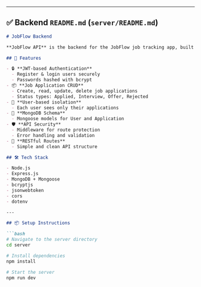
---

## ✅ Backend `README.md` (`server/README.md`)

```md
# JobFlow Backend

**JobFlow API** is the backend for the JobFlow job tracking app, built with **Node.js**, **Express**, and **MongoDB**.

## 🚀 Features

- 🔒 **JWT-based Authentication**
  - Register & login users securely
  - Passwords hashed with bcrypt
- 📦 **Job Application CRUD**
  - Create, read, update, delete job applications
  - Status types: Applied, Interview, Offer, Rejected
- 👤 **User-based isolation**
  - Each user sees only their applications
- 🧱 **MongoDB Schema**
  - Mongoose models for User and Application
- 🛡️ **API Security**
  - Middleware for route protection
  - Error handling and validation
- 📡 **RESTful Routes**
  - Simple and clean API structure

## 🛠️ Tech Stack

- Node.js
- Express.js
- MongoDB + Mongoose
- bcryptjs
- jsonwebtoken
- cors
- dotenv

---

## 📦 Setup Instructions

```bash
# Navigate to the server directory
cd server

# Install dependencies
npm install

# Start the server
npm run dev
```
